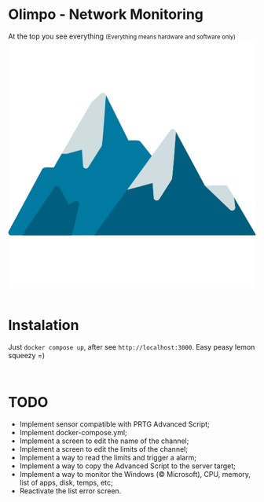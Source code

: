 # Olimpo - Network Monitoring
At the top you see everything <small>(Everything means hardware and software only)</small>
![alt text](image.png)  
<br>





# Instalation
Just `docker compose up`, after see `http://localhost:3000`. Easy peasy lemon squeezy =)

<br>





# TODO
 - Implement sensor compatible with PRTG Advanced Script;
 - Implement docker-compose.yml;
 - Implement a screen to edit the name of the channel;
 - Implement a screen to edit the limits of the channel;
 - Implement a way to read the limits and trigger a alarm;
 - Implement a way to copy the Advanced Script to the server target;
 - Implement a way to monitor the Windows (© Microsoft), CPU, memory, list of apps, disk, temps, etc;
 - Reactivate the list error screen.